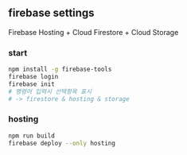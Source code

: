 ## firebase settings

Firebase Hosting + Cloud Firestore + Cloud Storage

### start

```bash
npm install -g firebase-tools
firebase login
firebase init
# 명령어 입력시 선택항목 표시
# -> firestore & hosting & storage
```

### hosting

```bash
npm run build
firebase deploy --only hosting
```
